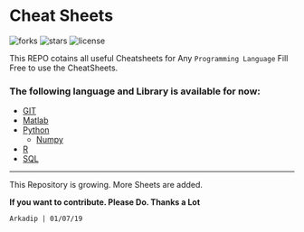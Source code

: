# Cheat Sheets
![forks](https://img.shields.io/github/forks/darkmatter18/cheatsheet)
![stars](https://img.shields.io/github/stars/darkmatter18/cheatsheet)
![license](https://img.shields.io/github/license/darkmatter18/cheatsheet)

This REPO cotains all useful Cheatsheets for Any `Programming Language`
Fill Free to use the CheatSheets.

### The following language and Library is available for now:

- [GIT](./GIT)
- [Matlab](./Matlab)
- [Python](./Python)
    - [Numpy](./Numpy)
- [R](./R)
- [SQL](./SQL)

---
This Repository is growing. More Sheets are added.

**If you want to contribute. Please Do. Thanks a Lot**

`Arkadip | 01/07/19`
